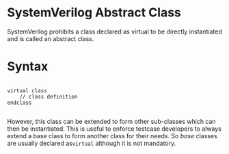 #  SystemVerilog Abstract Class 

SystemVerilog prohibits a class declared as virtual  to be directly instantiated and is called an abstract  class. <br/>
# Syntax
<pre><code>
virtual class <class-name>
	// class definition
endclass

</code></pre>
  
  <p>However, this class can be extended to form other sub-classes which can then be instantiated. This is useful to enforce testcase developers to always extend a base class to form another class for their needs. So <i>base</i> classes are usually declared as<code>virtual</code> although it is not mandatory.</p>
